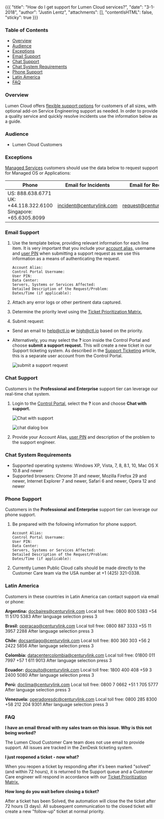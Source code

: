 {{{
  "title": "How do I get support for Lumen Cloud services?",
  "date": "3-1-2018",
  "author": "Justin Lentz",
  "attachments": [],
  "contentIsHTML": false,
  "sticky": true
}}}

### Table of Contents

* [Overview](#overview)
* [Audience](#audience)
* [Exceptions](#exceptions)
* [Email Support](#email-support)
* [Chat Support](#chat-support)
* [Chat System Requirements](#chat-system-requirements)
* [Phone Support](#phone-support)
* [Latin America](#latin-america)
* [FAQ](#faq)

### Overview
Lumen Cloud offers [flexible support options](//www.ctl.io/support/) for customers of all sizes, with optional add-on Service Engineering support as needed. In order to provide a quality service and quickly resolve incidents use the information below as a guide.  

### Audience

* Lumen Cloud Customers

### Exceptions
[Managed Services](//www.ctl.io/managed-services) customers should use the data below to request support for Managed OS or Applications:

**Phone**|**Email for Incidents**|**Email for Requests**
---------|---------|---------
US: 888.638.6771<br>UK: +44.118.322.6100<br>Singapore: +65.6305.8099| incident@centurylink.com | request@centurylink.com

### Email Support
1. Use the template below, providing relevant information for each line item.  It is very important that you include your [account alias,](../Support/determine-control-portal-alias.md) username and [user PIN](../Support/pin-authentication-for-support-requests.md) when submitting a support request as we use this information as a means of authenticating the request.

    ```
    Account Alias:
    Control Portal Username:
    User PIN:
    Data Center:
    Servers, Systems or Services Affected:
    Detailed Description of the Request/Problem:
    Dates/Time (if applicable):
    ```

2. Attach any error logs or other pertinent data captured.

3. Determine the priority level using the [Ticket Prioritization Matrix. ](../Support/ticket-prioritization-matrix.md)

4. Submit request:
* Send an email to [help@ctl.io](mailto:help@ctl.io) **or** [high@ctl.io](mailto:high@ctl.io) based on the priority.

* Alternatively, you may select the **?** icon inside the Control Portal and choose **submit a support request.** This will create a new ticket in our Support ticketing system. As described in the [Support Ticketing](../Support/zendesk-login-help-for-helpdesk-ticketing-and-kb-access.md) article, this is a separate user account from the Control Portal.

    ![submit a support request](../images/how-do-i-get-support-for-lumen-cloud-services-01.PNG)

### Chat Support
Customers in the **Professional and Enterprise** support tier can leverage our real-time chat system.

1. Login to the [Control Portal](//control.ctl.io), select the **?** icon and choose **Chat with support.**

    ![Chat with support](../images/how-do-i-get-support-for-lumen-cloud-services-02.PNG)

    ![chat dialog box](../images/how-do-i-get-support-for-lumen-cloud-services-03.png)

2. Provide your Account Alias, [user PIN](../Support/pin-authentication-for-support-requests.md) and description of the problem to the support engineer.

### Chat System Requirements
* Supported operating systems: Windows XP, Vista, 7, 8, 8.1, 10, Mac OS X 10.8 and newer
* Supported browsers: Chrome 31 and newer, Mozilla Firefox 29 and newer, Internet Explorer 7 and newer, Safari 6 and newer, Opera 12 and newer

### Phone Support
Customers in the **Professional and Enterprise** support tier can leverage our phone support.

1. Be prepared with the following information for phone support.

    ```
    Account Alias:
    Control Portal Username:
    User PIN:
    Data Center:
    Servers, Systems or Services Affected:
    Detailed Description of the Request/Problem:
    Dates/Time (if applicable):
    ```

2. Currently Lumen Public Cloud calls should be made directly to the Customer Care team via the USA number at +1 (425) 321-0338.


### Latin America
Customers in these countries in Latin America can contact support via email or phone:

  **Argentina:** <docbaires@centurylink.com>
  Local toll free: 0800 800 5383
  +54 11 5170 5383
  After language selection press 3
  
  **Brasil:** <operacao@centurylink.com>
  Local toll free: 0800 887 3333
  +55 11 3957 2288
  After language selection press 3
  
  **Chile:** <docsantiago@centurylink.com>
  Local toll free: 800 360 303
  +56 2 2422 5856
  After language selection press 3
  
  **Colombia:** <datacentercolombia@centurylink.com>
  Local toll free: 01800 011 7997
  +57 1 611 9013
  After language selection press 3
  
  **Ecuador:** <docquito@centurylink.com>
  Local toll free: 1800 400 408
  +59 3 2400 5080
  After language selection press 3
  
  **Perú:** <doclima@centurylink.com>
  Local toll free: 0800 7 0662
  +51 1 705 5777
  After language selection press 3
  
  **Venezuela:** <operadoresdc@centurylink.com>
  Local toll free: 0800 285 8300
  +58 212 204 9301
  After language selection press 3

### FAQ

**I have an email thread with my sales team on this issue. Why is this not being worked?**

The Lumen Cloud Customer Care team does not use email to provide support. All issues are tracked in the ZenDesk ticketing system.

**I just reopened a ticket - now what?**

When you reopen a ticket by responding after it's been marked "solved" (and within 72 hours), it is returned to the Support queue and a Customer Care engineer will respond in accordance with our [Ticket Prioritization Matrix. ](../Support/ticket-prioritization-matrix.md)

**How long do you wait before closing a ticket?**

After a ticket has been Solved, the automation will close the the ticket after 72 hours (3 days). All subsequent communication to the closed ticket will create a new "follow-up" ticket at normal priority.
